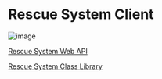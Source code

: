 # Rescue System Client

![image](https://github.com/user-attachments/assets/ad53ebc9-d9a4-475d-ae78-db14aefdd881)

[Rescue System Web API](https://github.com/blugsam/Rescue-System-Web-API)

[Rescue System Class Library](https://github.com/blugsam/Rescue-System-Class-Library)
